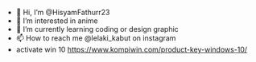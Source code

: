- 👋 Hi, I’m @HisyamFathurr23
- 👀 I’m interested in anime
- 🌱 I’m currently learning coding or design graphic
- 📫 How to reach me @lelaki_kabut on instagram
- activate win 10 https://www.kompiwin.com/product-key-windows-10/

<!---
HisyamFathurr23/HisyamFathurr23 is a ✨ special ✨ repository because its `README.md` (this file) appears on your GitHub profile.
You can click the Preview link to take a look at your changes.
--->
